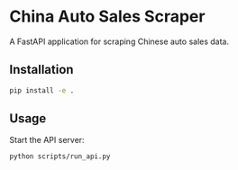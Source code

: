 # China Auto Sales Scraper

A FastAPI application for scraping Chinese auto sales data.

## Installation

```bash
pip install -e .
```

## Usage

Start the API server:
```bash
python scripts/run_api.py 